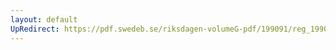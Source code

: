 ```yaml
---
layout: default
UpRedirect: https://pdf.swedeb.se/riksdagen-volumeG-pdf/199091/reg_199091_SkU/reg_199091_SkU_0021.pdf
---
```

